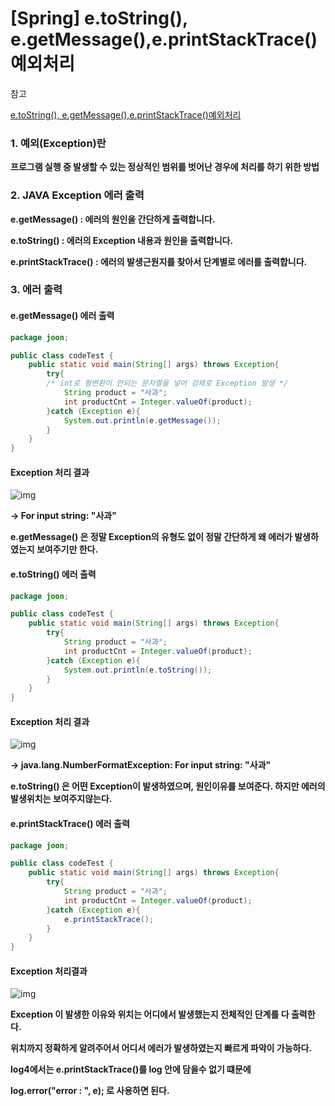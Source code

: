 # [Spring] e.toString(), e.getMessage(),e.printStackTrace()예외처리

참고

[e.toString(), e.getMessage(),e.printStackTrace()예외처리](https://lnsideout.tistory.com/entry/JAVA-etoString-egetMessage-eprintStackTrace-%EC%98%88%EC%99%B8%EC%B2%98%EB%A6%AC)



### **1. 예외(Exception)란**

**프로그램 실행 중 발생할 수 있는 정상적인 범위를 벗어난 경우에 처리를 하기 위한 방법**

 

### **2. JAVA Exception 에러 출력**

**e.getMessage() : 에러의 원인을 간단하게 출력합니다.**

**e.toString() : 에러의 Exception 내용과 원인을 출력합니다.**

**e.printStackTrace() : 에러의 발생근원지를 찾아서 단계별로 에러를 출력합니다.**

 

### 3. 에러 출력

#### e.getMessage() 에러 출력

```java
package joon;

public class codeTest {
    public static void main(String[] args) throws Exception{
        try{
        /* int로 형변환이 안되는 문자열을 넣어 강제로 Exception 발생 */
            String product = "사과";
            int productCnt = Integer.valueOf(product);
        }catch (Exception e){
            System.out.println(e.getMessage());
        }
    }
}
```

#### Exception 처리 결과



![img](https://blog.kakaocdn.net/dn/bNn7zE/btqFa6zBXse/pI4euMPTu1tKhcW0laeVck/img.png)



**-> For input string: "사과"**

**e.getMessage() 은 정말 Exception의 유형도 없이 정말 간단하게 왜 에러가 발생하였는지 보여주기만 한다.**

 

 

#### **e.toString() 에러 출력**

```java
package joon;

public class codeTest {
    public static void main(String[] args) throws Exception{
        try{
            String product = "사과";
            int productCnt = Integer.valueOf(product);
        }catch (Exception e){
            System.out.println(e.toString());
        }
    }
}
```

#### **Exception 처리 결과**



![img](https://blog.kakaocdn.net/dn/m1Dgh/btqE9dG9Obd/QKJ2VPG7BKQOyujMsr35Pk/img.png)



**-> java.lang.NumberFormatException: For input string: "사과"**

**e.toString() 은 어떤 Exception이 발생하였으며, 원인이유를 보여준다. 하지만 에러의 발생위치는 보여주지않는다.**

 

#### **e.printStackTrace() 에러 출력**

```java
package joon;

public class codeTest {
    public static void main(String[] args) throws Exception{
        try{
            String product = "사과";
            int productCnt = Integer.valueOf(product);
        }catch (Exception e){
            e.printStackTrace();
        }
    }
}
```

#### **Exception 처리결과**



![img](https://blog.kakaocdn.net/dn/1IeFZ/btqE81mC5If/5mBpT8ibQClaG1l7KUXdgK/img.png)



**Exception 이 발생한 이유와 위치는 어디에서 발생했는지 전체적인 단계를 다 출력한다.**

**위치까지 정확하게 알려주어서 어디서 에러가 발생하였는지 빠르게 파악이 가능하다.**

 

**log4에서는 e.printStackTrace()를 log 안에 담을수 없기 떄문에**

**log.error("error : ", e); 로 사용하면 된다.**